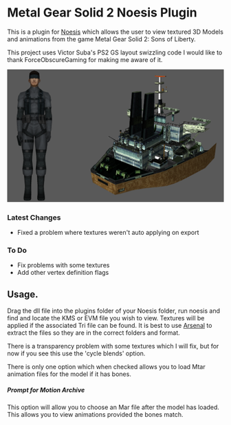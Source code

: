 # Metal Gear Solid 2 Noesis Plugin


This is a plugin for [Noesis](https://richwhitehouse.com/index.php?content=inc_projects.php&showproject=91) which allows the user to view textured 3D Models and animations from the game Metal Gear Solid 2: Sons of Liberty.

This project uses Victor Suba's PS2 GS layout swizzling code I would like to thank ForceObscureGaming for making me aware of it. 

![picture](https://github.com/Jayveer/MGS-KMS-EVM-Noesis/blob/master/model.png?raw=true)

### Latest Changes
 - Fixed a problem where textures weren't auto applying on export

### To Do
 - Fix problems with some textures
 - Add other vertex definition flags
##  Usage.

Drag the dll file into the plugins folder of your Noesis folder, run noesis and find and locate the KMS or EVM file you wish to view. Textures will be applied if the associated Tri file can be found. It is best to use [Arsenal](https://github.com/Jayveer/Arsenal) to extract the files so they are in the correct folders and format.

There is a transparency problem with some textures which I will fix, but for now if you see this use the 'cycle blends' option.

There is only one option which when checked allows you to load Mtar animation files for the model if it has bones.

##### Prompt for Motion Archive
This option will allow you to choose an Mar file after the model has loaded. This allows you to view animations provided the bones match.